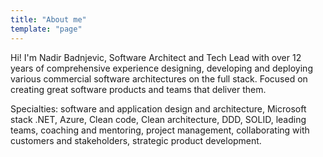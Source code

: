 ```yaml
---
title: "About me"
template: "page"
---
```


Hi! I'm Nadir Badnjevic, Software Architect and Tech Lead with over 12 years of comprehensive experience designing, developing and deploying various commercial software architectures on the full stack. Focused on creating great software products and teams that deliver them.

Specialties: software and application design and architecture, Microsoft stack .NET, Azure, Clean code, Clean architecture, DDD, SOLID, leading teams, coaching and mentoring, project management, collaborating with customers and stakeholders, strategic product development.

